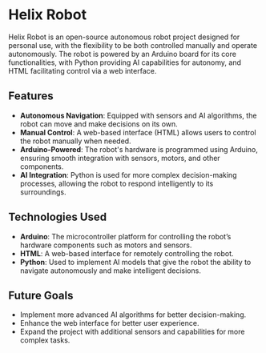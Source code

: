 # Helix Robot

Helix Robot is an open-source autonomous robot project designed for personal use, with the flexibility to be both controlled manually and operate autonomously. The robot is powered by an Arduino board for its core functionalities, with Python providing AI capabilities for autonomy, and HTML facilitating control via a web interface.

## Features

- **Autonomous Navigation**: Equipped with sensors and AI algorithms, the robot can move and make decisions on its own.
- **Manual Control**: A web-based interface (HTML) allows users to control the robot manually when needed.
- **Arduino-Powered**: The robot's hardware is programmed using Arduino, ensuring smooth integration with sensors, motors, and other components.
- **AI Integration**: Python is used for more complex decision-making processes, allowing the robot to respond intelligently to its surroundings.

## Technologies Used

- **Arduino**: The microcontroller platform for controlling the robot’s hardware components such as motors and sensors.
- **HTML**: A web-based interface for remotely controlling the robot.
- **Python**: Used to implement AI models that give the robot the ability to navigate autonomously and make intelligent decisions.

## Future Goals

- Implement more advanced AI algorithms for better decision-making.
- Enhance the web interface for better user experience.
- Expand the project with additional sensors and capabilities for more complex tasks.

